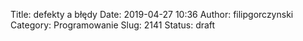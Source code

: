 Title: defekty a błędy
Date: 2019-04-27 10:36
Author: filipgorczynski
Category: Programowanie
Slug: 2141
Status: draft



